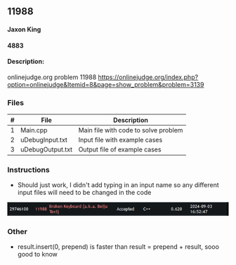 ## 11988
#### Jaxon King
#### 4883
#### Description:

onlinejudge.org problem 11988
https://onlinejudge.org/index.php?option=onlinejudge&Itemid=8&page=show_problem&problem=3139

### Files

|   #   | File             | Description                                        |
| :---: | ---------------- | -------------------------------------------------- |
|   1   | Main.cpp         | Main file with code to solve problem               |
|   2   | uDebugInput.txt  | Input file with example cases                      |
|   3   | uDebugOutput.txt | Output file of example cases                       |

### Instructions
- Should just work, I didn't add typing in an input name so any different input files will need to be changed in the code

<img src="Capture.PNG" width="600">

### Other
- result.insert(0, prepend) is faster than result = prepend + result, sooo good to know
